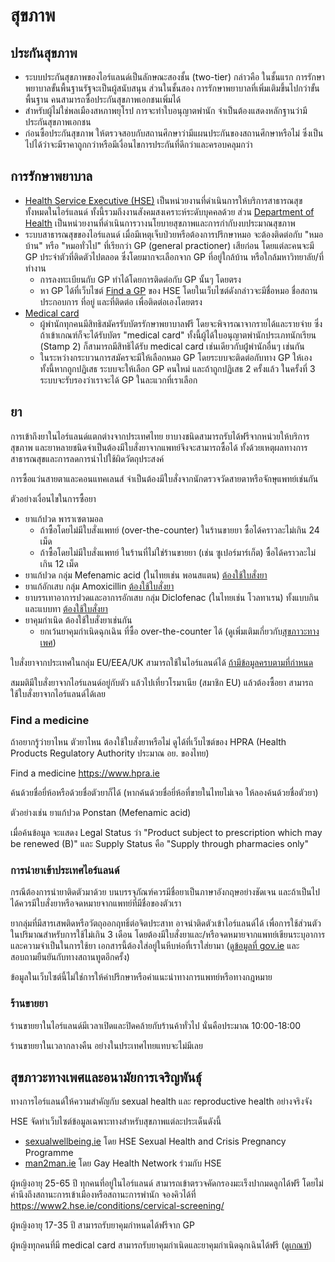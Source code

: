 # สุขภาพ

## ประกันสุขภาพ

- ระบบประกันสุขภาพของไอร์แลนด์เป็นลักษณะสองชั้น (two-tier)
  กล่าวคือ ในชั้นแรก การรักษาพยาบาลขั้นพื้นฐานรัฐจะเป็นผู้สนับสนุน
  ส่วนในชั้นสอง การรักษาพยาบาลที่เพิ่มเติมขึ้นไปกว่าขั้นพื้นฐาน
  คนสามารถซื้อประกันสุขภาพเอกชนเพิ่มได้
- สำหรับผู้ไม่ใช่พลเมืองสหภาพยุโรป การจะทำใบอนุญาตพำนัก
  จำเป็นต้องแสดงหลักฐานว่ามีประกันสุขภาพเอกชน
- ก่อนซื้อประกันสุขภาพ ให้ตรวจสอบกับสถานศึกษาว่ามีแผนประกันของสถานศึกษาหรือไม่
  ซึ่งเป็นไปได้ว่าจะมีราคาถูกกว่าหรือมีเงื่อนไขการประกันที่ดีกว่าและครอบคลุมกว่า

## การรักษาพยาบาล

- [Health Service Executive (HSE)](https://www.hse.ie/)
  เป็นหน่วยงานที่ดำเนินการให้บริการสาธารณสุขทั้งหมดในไอร์แลนด์
  ทั้งนี้รวมถึงงานสังคมสงเคราะห์ระดับบุคคลด้วย
  ส่วน [Department of Health](https://www.gov.ie/en/organisation/department-of-health/)
  เป็นหน่วยงานที่ดำเนินการวางนโยบายสุขภาพและการกำกับงบประมาณสุขภาพ
- ระบบสาธารณสุขของไอร์แลนด์ เมื่อมีเหตุเจ็บป่วยหรือต้องการปรึกษาหมอ
  จะต้องติดต่อกับ "หมอบ้าน" หรือ "หมอทั่วไป" ที่เรียกว่า GP (general practioner)
  เสียก่อน โดยแต่ละคนจะมี GP ประจำตัวที่ติดตัวไปตลอด
  ซึ่งโดยมากจะเลือกจาก GP ที่อยู่ใกล้บ้าน หรือใกล้มหาวิทยาลัย/ที่ทำงาน
  - การลงทะเบียนกับ GP ทำได้โดยการติดต่อกับ GP นั้นๆ โดยตรง
  - หา GP ได้ที่เว็บไซต์ [Find a GP](https://www2.hse.ie/services/find-a-gp/)
    ของ HSE โดยในเว็บไซต์ดังกล่าวจะมีชื่อหมอ ชื่อสถานประกอบการ ที่อยู่ และที่ติดต่อ เพื่อติดต่อเองโดยตรง
- [Medical card](https://www2.hse.ie/services/schemes-allowances/medical-cards/)
  - ผู้พำนักทุกคนมีสิทธิสมัครรับบัตรรักษาพยาบาลฟรี โดยจะพิจารณาจากรายได้และรายจ่าย
    ซึ่งถ้าเข้าเกณฑ์ก็จะได้รับบัตร "medical card" ทั้งนี้ผู้ได้ใบอนุญาตพำนักประเภทนักเรียน (Stamp 2)
    ก็สามารถมีสิทธิได้รับ medical card เช่นเดียวกับผู้่พำนักอื่นๆ เช่นกัน
  - ในระหว่างกระบวนการสมัครจะมีให้เลือกหมอ GP โดยระบบจะติดต่อกับทาง GP ให้เอง
    ทั้งนี้หากถูกปฏิเสธ ระบบจะให้เลือก GP คนใหม่ และถ้าถูกปฏิเสธ 2 ครั้งแล้ว
    ในครั้งที่ 3 ระบบจะรับรองว่าเราจะได้ GP ในละแวกที่เราเลือก

## ยา

การเข้าถึงยาในไอร์แลนด์แตกต่างจากประเทศไทย ยาบางชนิดสามารถรับได้ฟรีจากหน่วยให้บริการสุขภาพ
และยาหลายชนิดจำเป็นต้องมีใบสั่งยาจากแพทย์จึงจะสามารถซื้อได้
ทั้งด้วยเหตุผลทางการสาธารณสุขและการลดการนำไปใช้ผิดวัตถุประสงค์

การซื้อแว่นสายตาและคอนแทคเลนส์
จำเป็นต้องมีใบสั่งจากนักตรวจวัดสายตาหรือจักษุแพทย์เช่นกัน

ตัวอย่างเงื่อนไขในการซื้อยา

- ยาแก้ปวด พาราเซตามอล
  - ถ้าซื้อโดยไม่มีใบสั่งแพทย์ (over-the-counter) ในร้านขายยา
    ซื้อได้คราวละไม่เกิน 24 เม็ด
  - ถ้าซื้อโดยไม่มีใบสั่งแพทย์ ในร้านที่ไม่ใช่ร้านขายยา (เช่น ซูเปอร์มาร์เก็ต)
    ซื้อได้คราวละไม่เกิน 12 เม็ด
- ยาแก้ปวด กลุ่ม Mefenamic acid (ในไทยเช่น พอนสแตน)
  [ต้องใช้ใบสั่งยา](https://www.hpra.ie/homepage/medicines/medicines-information/find-a-medicine/results/item?pano=PA22643/001/001&t=Ponstan%20250%20mg%20Capsules)
- ยาแก้อักเสบ กลุ่ม Amoxicillin
  [ต้องใช้ใบสั่งยา](https://www.hpra.ie/homepage/medicines/medicines-information/find-a-medicine/results/item?pano=PA0711/162/002&t=Amoclav%20250mg/125mg%20Film-coated%20Tablets)
- ยาบรรเทาอาการปวดและอาการอักเสบ กลุ่ม Diclofenac (ในไทยเช่น โวลทาเรน)
  ทั้งแบบกินและแบบทา
  [ต้องใช้ใบสั่งยา](https://www.hpra.ie/homepage/medicines/medicines-information/find-a-medicine/results/item?pano=PA2256/001/005&t=Difene%201%%20w/w%20Gel)
- ยาคุมกำเนิด ต้องใช้ใบสั่งยาเช่นกัน
  - ยกเว้นยาคุมกำเนิดฉุกเฉิน ที่ซื้อ over-the-counter ได้ (ดูเพิ่มเติมเกี่ยวกับ[สุขภาวะทางเพศ](#สุขภาวะทางเพศและอนามัยการเจริญพันธุ์))

ใบสั่งยาจากประเทศในกลุ่ม EU/EEA/UK สามารถใช้ในไอร์แลนด์ได้
[ถ้ามีข้อมูลครบตามที่กำหนด](https://www.citizensinformation.ie/en/health/drugs-and-medicines/cross-border-prescriptions/)

สมมติมีใบสั่งยาจากไอร์แลนด์อยู่กับตัว แล้วไปเที่ยวโรมาเนีย (สมาชิก EU)
แล้วต้องซื้อยา สามารถใช้ใบสั่งยาจากไอร์แลนด์ได้เลย

### Find a medicine

ถ้าอยากรู้ว่ายาไหน ตัวยาไหน ต้องใช้ใบสั่งยาหรือไม่
ดูได้ที่เว็บไซต์ของ HPRA (Health Products Regulatory Authority ประมาณ อย. ของไทย)

Find a medicine <https://www.hpra.ie>

ค้นด้วยชื่อยี่ห้อหรือด้วยชื่อตัวยาก็ได้
(หากค้นด้วยชื่อยี่ห้อที่ขายในไทยไม่เจอ ให้ลองค้นด้วยชื่อตัวยา)

ตัวอย่างเช่น ยาแก้ปวด Ponstan (Mefenamic acid)

เมื่อค้นข้อมูล จะแสดง Legal Status ว่า
"Product subject to prescription which may be renewed (B)"
และ Supply Status คือ "Supply through pharmacies only"

### การนำยาเข้าประเทศไอร์แลนด์

กรณีต้องการนำยาติดตัวมาด้วย
บนบรรจุภัณฑ์ควรมีชื่อยาเป็นภาษาอังกฤษอย่างชัดเจน และถ้าเป็นไปได้ควรมีใบสั่งยาหรือจดหมายจากแพทย์ที่มีชื่อของตัวเรา

ยากลุ่มที่มีสารเสพติดหรือวัตถุออกฤทธิ์ต่อจิตประสาท อาจนำติดตัวเข้าไอร์แลนด์ได้
เพื่อการใช้ส่วนตัวในปริมาณสำหรับการใช้ไม่เกิน 3 เดือน
โดยต้องมีใบสั่งยาและ/หรือจดหมายจากแพทย์เขียนระบุอาการและความจำเป็นในการใช้ยา
เอกสารนี้ต้องใส่อยู่ในหีบห่อที่เราใส่ยามา
([ดูข้อมูลที่ gov.ie](https://www.gov.ie/en/service/5e814-travelling-into-ireland-from-schengen-countries-with-prescribed-narcotics-andor-psychotropic-substances/#travelling-into-ireland-from-non-schengen-countries-with-prescribed-narcotics-andor-psychotropic-substances) และสอบถามยืนยันกับทางสถานทูตอีกครั้ง)

ข้อมูลในเว็บไซต์นี้ไม่ใช่การให้คำปรึกษาหรือคำแนะนำทางการแพทย์หรือทางกฎหมาย

### ร้านขายยา

ร้านขายยาในไอร์แลนด์มีเวลาเปิดและปิดคล้ายกับร้านค้าทั่วไป นั่นคือประมาณ 10:00-18:00

ร้านขายยาในเวลากลางคืน อย่างในประเทศไทยแทบจะไม่มีเลย

## สุขภาวะทางเพศและอนามัยการเจริญพันธุ์

ทางการไอร์แลนด์ให้ความสำคัญกับ sexual health และ reproductive health อย่างจริงจัง

HSE จัดทำเว็บไซต์ข้อมูลเฉพาะทางสำหรับสุขภาพแต่ละประเด็นดังนี้

- [sexualwellbeing.ie](https://www.sexualwellbeing.ie/) โดย HSE Sexual Health and Crisis Pregnancy Programme
- [man2man.ie](https://man2man.ie/) โดย Gay Health Network ร่วมกับ HSE

ผู้หญิงอายุ 25-65 ปี ทุกคนที่อยู่ในไอร์แลนด์ สามารถเข้าตรวจคัดกรองมะเร็งปากมดลูกได้ฟรี
โดยไม่คำนึงถึงสถานะการเข้าเมืองหรือสถานะการพำนัก
จองคิวได้ที่ <https://www2.hse.ie/conditions/cervical-screening/>

ผู้หญิงอายุ 17-35 ปี สามารถรับยาคุมกำหนดได้ฟรีจาก GP

ผู้หญิงทุกคนที่มี medical card สามารถรับยาคุมกำเนิดและยาคุมกำเนิดฉุกเฉินได้ฟรี
([ดูเกณฑ์](https://www.citizensinformation.ie/en/health/health-services/reproductive_health/contraception/))
